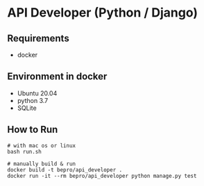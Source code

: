 # API Developer (Python / Django)

## Requirements

- docker

## Environment in docker

- Ubuntu 20.04
- python 3.7
- SQLite

    
## How to Run
```
# with mac os or linux
bash run.sh

# manually build & run
docker build -t bepro/api_developer .
docker run -it --rm bepro/api_developer python manage.py test
```

